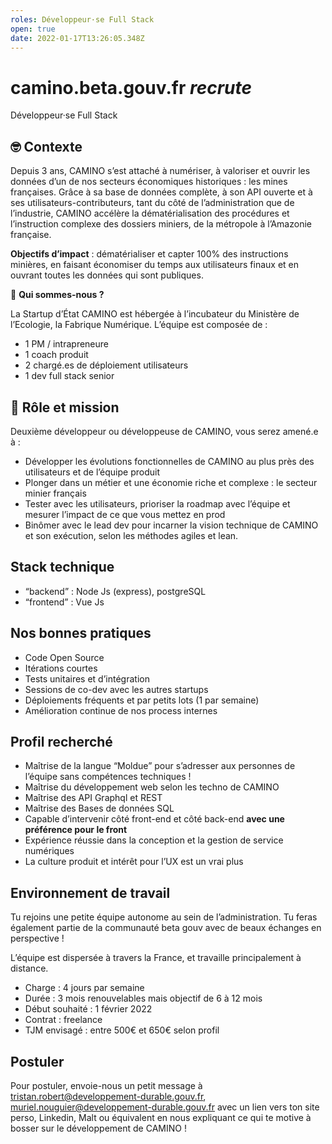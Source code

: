 ```yaml
---
roles: Développeur·se Full Stack
open: true
date: 2022-01-17T13:26:05.348Z
---
```

# **camino.beta.gouv.fr *recrute***

Développeur·se Full Stack

## [](<>)🤓 **Contexte**

Depuis 3 ans, CAMINO s’est attaché à numériser, à valoriser et ouvrir les données d’un de nos secteurs économiques historiques : les mines françaises. Grâce à sa base de données complète, à son API ouverte et à ses utilisateurs-contributeurs, tant du côté de l’administration que de l’industrie, CAMINO accélère la dématérialisation des procédures et l’instruction complexe des dossiers miniers, de la métropole à l’Amazonie française.

**Objectifs d’impact** : dématérialiser et capter 100% des instructions minières, en faisant économiser du temps aux utilisateurs finaux et en ouvrant toutes les données qui sont publiques.

👋 **Qui sommes-nous ?**

La Startup d’État CAMINO est hébergée à l’incubateur du Ministère de l’Ecologie, la Fabrique Numérique. L’équipe est composée de :

* 1 PM / intrapreneure
* 1 coach produit
* 2 chargé.es de déploiement utilisateurs
* 1 dev full stack senior

## [](<>)🎯 **Rôle et mission**

Deuxième développeur ou développeuse de CAMINO, vous serez amené.e à :

* Développer les évolutions fonctionnelles de CAMINO au plus près des utilisateurs et de l’équipe produit
* Plonger dans un métier et une économie riche et complexe : le secteur minier français
* Tester avec les utilisateurs, prioriser la roadmap avec l’équipe et mesurer l’impact de ce que vous mettez en prod
* Binômer avec le lead dev pour incarner la vision technique de CAMINO et son exécution, selon les méthodes agiles et lean.

## [](<>)**Stack technique**

* “backend” : Node Js (express), postgreSQL
* “frontend” : Vue Js

## [](<>)**Nos bonnes pratiques**

* Code Open Source
* Itérations courtes
* Tests unitaires et d’intégration
* Sessions de co-dev avec les autres startups
* Déploiements fréquents et par petits lots (1 par semaine)
* Amélioration continue de nos process internes

## [](<>)**Profil recherché**

* Maîtrise de la langue “Moldue” pour s’adresser aux personnes de l’équipe sans compétences techniques !
* Maîtrise du développement web selon les techno de CAMINO
* Maîtrise des API Graphql et REST
* Maîtrise des Bases de données SQL
* Capable d’intervenir côté front-end et côté back-end **avec une préférence pour le front**
* Expérience réussie dans la conception et la gestion de service numériques
* La culture produit et intérêt pour l’UX est un vrai plus

## [](<>)**Environnement de travail**

Tu rejoins une petite équipe autonome au sein de l’administration. Tu feras également partie de la communauté beta gouv avec de beaux échanges en perspective !

L’équipe est dispersée à travers la France, et travaille principalement à distance.

* Charge : 4 jours par semaine
* Durée : 3 mois renouvelables mais objectif de 6 à 12 mois
* Début souhaité : 1 février 2022
* Contrat : freelance
* TJM envisagé : entre 500€ et 650€ selon profil

## [](<>)**Postuler**

Pour postuler, envoie-nous un petit message à tristan.robert@developpement-durable.gouv.fr, muriel.nouguier@developpement-durable.gouv.fr avec un lien vers ton site perso, Linkedin, Malt ou équivalent en nous expliquant ce qui te motive à bosser sur le développement de CAMINO !